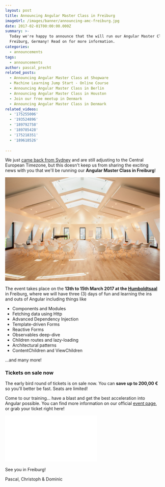 ```yaml
---
layout: post
title: Announcing Angular Master Class in Freiburg
imageUrl: /images/banner/announcing-amc-freiburg.jpg
date: 2017-02-01T00:00:00.000Z
summary: >-
  Today we're happy to announce that the will run our Angular Master Class in
  Freiburg, Germany! Read on for more information.
categories:
  - announcements
tags:
  - announcements
author: pascal_precht
related_posts:
  - Announcing Angular Master Class at Shopware
  - Machine Learning Jump Start - Online Course
  - Announcing Angular Master Class in Berlin
  - Announcing Angular Master Class in Houston
  - Join our free meetup in Denmark
  - Announcing Angular Master Class in Denmark
related_videos:
  - '175255006'
  - '193524896'
  - '189792758'
  - '189785428'
  - '175218351'
  - '189618526'

---
```


We just [came back from Sydney](/announcements/2016/10/30/announcing-angular-2-master-class-in-sydney.html) and are still adjusting to the Central European Timezone, but this doesn't keep us from sharing the exciting news with you that we'll be running our **Angular Master Class in Freiburg**!

<img src="/images/humboldtsaal.jpg" alt="Humboldtsaal Freiburg">

The event takes place on the **13th to 15th March 2017 at the [Humboldtsaal](http://www.humboldtsaal.de/)** in Freiburg, where we will have three (3) days of fun and learning the ins and outs of Angular including things like

- Components and Modules
- Fetching data using Http
- Advanced Dependency Injection
- Template-driven Forms
- Reactive Forms
- Observables deep-dive
- Children routes and lazy-loading
- Architectural patterns
- ContentChildren and ViewChildren

...and many more!

### Tickets on sale now

The early bird round of tickets is on sale now. You can **save up to 200,00 €** so you'll better be fast. Seats are limited!

Come to our training... have a blast and get the best acceleration into Angular possible. You can find more information on our official [event page](https://www.eventbrite.de/e/angular-master-class-freiburg-tickets-31634972053?ref=etckt), or grab your ticket right here!

<iframe  src="//eventbrite.de/tickets-external?eid=31634972053&ref=etckt" frameborder="0" vspace="0" hspace="0" marginheight="5" marginwidth="5" scrolling="auto" allowtransparency="true"></iframe>

See you in Freiburg!

Pascal, Christoph & Dominic


